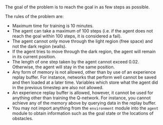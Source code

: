 The goal of the problem is to reach the goal in as few steps as possible.

The rules of the problem are:
- Maximum time for training is 10 minutes.
- The agent can take a maximum of 100 steps (i.e. if the agent does not reach the goal within 100 steps, it is considered a fail).
- The agent cannot only move through the light region (free space) and not the dark region (walls).
- If the agent tries to move through the dark region, the agent will remain in its current position.
- The length of one step taken by the agent cannot exceed 0.02. Otherwise, the agent will stay in the same position.
- Any form of memory is not allowed, other than by use of an experience replay buffer. For instance, networks that perform well cannot be saved and then loaded at a later time. Variables which store what the agent did in the previous timestep are also not allowed.
- An experience replay buffer is allowed, however, it cannot be used for anything other than training the Q-network. For instance, you cannot achieve any of the memory above by querying data in the replay buffer.
- You may not import anything from the `environment` module into the `agent` module to obtain information such as the goal state or the locations of obstacles.
